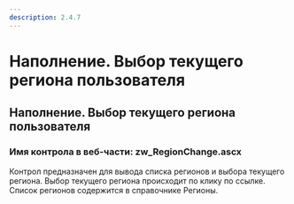 ```yaml
---
description: 2.4.7
---
```


# Наполнение. Выбор текущего региона пользователя

## Наполнение. Выбор текущего региона пользователя

### Имя контрола в веб-части: zw\_RegionChange.ascx

Контрол предназначен для вывода списка регионов и выбора текущего региона. Выбор текущего региона происходит по клику по ссылке. Список регионов содержится в справочнике Регионы.

